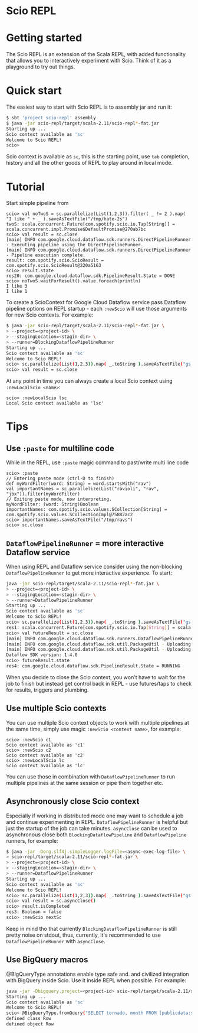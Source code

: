 Scio REPL
=========

# Getting started

The Scio REPL is an extension of the Scala REPL, with added functionality that allows you to
interactively experiment with Scio. Think of it as a playground to try out things.

# Quick start

The easiest way to start with Scio REPL is to assembly jar and run it:

```bash
$ sbt 'project scio-repl' assembly
$ java -jar scio-repl/target/scala-2.11/scio-repl*-fat.jar
Starting up ...
Scio context available as 'sc'
Welcome to Scio REPL!
scio>
```
Scio context is available as `sc`, this is the starting point, use `tab` completion, history and
all the other goods of REPL to play around in local mode.

# Tutorial

Start simple pipeline from

```
scio> val noTwoS = sc.parallelize(List(1,2,3)).filter( _ != 2 ).map( "I like " + _ ).saveAsTextFile("/tmp/hate-2s")
twoS: scala.concurrent.Future[com.spotify.scio.io.Tap[String]] = scala.concurrent.impl.Promise$DefaultPromise@270ab7bc
scio> val result = sc.close
[main] INFO com.google.cloud.dataflow.sdk.runners.DirectPipelineRunner - Executing pipeline using the DirectPipelineRunner.
[main] INFO com.google.cloud.dataflow.sdk.runners.DirectPipelineRunner - Pipeline execution complete.
result: com.spotify.scio.ScioResult = com.spotify.scio.ScioResult@220a5163
scio> result.state
res20: com.google.cloud.dataflow.sdk.PipelineResult.State = DONE
scio> noTwoS.waitForResult().value.foreach(println)
I like 3
I like 1
```

To create a ScioContext for Google Cloud Dataflow service pass Dataflow pipeline options on
 REPL startup - each `:newScio` will use those arguments for new Scio contexts. For example:

```bash
$ java -jar scio-repl/target/scala-2.11/scio-repl*-fat.jar \
> --project=<project-id> \
> --stagingLocation=<stagin-dir> \
> --runner=BlockingDataflowPipelineRunner
Starting up ...
Scio context available as 'sc'
Welcome to Scio REPL!
scio> sc.parallelize(List(1,2,3)).map( _.toString ).saveAsTextFile("gs://<output-dir>")
scio> val result = sc.close
```

At any point in time you can always create a local Scio context using `:newLocalScio <name>`:

```
scio> :newLocalScio lsc
Local Scio context available as 'lsc'
```

# Tips

## Use `:paste` for multiline code

While in the REPL, use `:paste` magic command to past/write multi line code

```
scio> :paste
// Entering paste mode (ctrl-D to finish)
def myWordFilter(word: String) = word.startsWith("rav")
val importantNames = sc.parallelize(List("ravioli", "rav", "jbx")).filter(myWordFilter)
// Exiting paste mode, now interpreting.
myWordFilter: (word: String)Boolean
importantNames: com.spotify.scio.values.SCollection[String] = com.spotify.scio.values.SCollectionImpl@75882ac2
scio> importantNames.saveAsTextFile("/tmp/ravs")
scio> sc.close
```

## `DataflowPipelineRunner` = more interactive Dataflow service

When using REPL and Dataflow service consider using the non-blocking `DataflowPipelineRunner` to get
more interactive experience. To start:

```bash
java -jar scio-repl/target/scala-2.11/scio-repl*-fat.jar \
> --project=<project-id> \
> --stagingLocation=<stagin-dir> \
> --runner=DataflowPipelineRunner
Starting up ...
Scio context available as 'sc'
Welcome to Scio REPL!
scio> sc.parallelize(List(1,2,3)).map( _.toString ).saveAsTextFile("gs://<output>")
res1: scala.concurrent.Future[com.spotify.scio.io.Tap[String]] = scala.concurrent.impl.Promise$DefaultPromise@1399ad68
scio> val futureResult = sc.close
[main] INFO com.google.cloud.dataflow.sdk.runners.DataflowPipelineRunner - Executing pipeline on the Dataflow Service, which will have billing implications related to Google Compute Engine usage and other Google Cloud Services.
[main] INFO com.google.cloud.dataflow.sdk.util.PackageUtil - Uploading 28 files from PipelineOptions.filesToStage to staging location to prepare for execution.
[main] INFO com.google.cloud.dataflow.sdk.util.PackageUtil - Uploading PipelineOptions.filesToStage complete: 2 files newly uploaded, 26 files cached
Dataflow SDK version: 1.4.0
scio> futureResult.state
res4: com.google.cloud.dataflow.sdk.PipelineResult.State = RUNNING
```

When you decide to close the Scio context, you won't have to wait for the job to finish but instead
get control back in REPL - use futures/taps to check for results, triggers and plumbing.

## Use multiple Scio contexts

You can use multiple Scio context objects to work with multiple pipelines at the same time, simply
use magic `:newScio <context name>`, for example:

```
scio> :newScio c1
Scio context available as 'c1'
scio> :newScio c2
Scio context available as 'c2'
scio> :newLocalScio lc
Scio context available as 'lc'
```

You can use those in combination with `DataflowPipelineRunner` to run multiple pipelines at the same
 session or pipe them together etc.

## Asynchronously close Scio context

Especially if working in distributed mode one may want to schedule a job and continue experimenting
in REPL. `DataflowPipelineRunner` is helpful but just the startup of the job can take minutes.
`asyncClose` can be used to asynchronous close both `BlockingDataflowPipeline` and `DataflowPipeline`
 runners, for example:

```bash
$ java -jar -Dorg.slf4j.simpleLogger.logFile=<async-exec-log-file> \
> scio-repl/target/scala-2.11/scio-repl*-fat.jar \
> --project=<project-id> \
> --stagingLocation=<stagin-dir> \
> --runner=DataflowPipelineRunner
Starting up ...
Scio context available as 'sc'
Welcome to Scio REPL!
scio> sc.parallelize(List(1,2,3)).map( _.toString ).saveAsTextFile("gs://<output-dir>")
scio> val result = sc.asyncClose()
scio> result.isCompleted
res3: Boolean = false
scio> :newScio nextSc
```

Keep in mind tho that currently `BlockingDataflowPipelineRunner` is still pretty noise on stdout,
thus, currently, it's recommended to use `DataflowPipelineRunner` with `asyncClose`.

## Use BigQuery macros

@BigQueryType annotations enable type safe and. and civilized integration with BigQuery inside Scio.
Use it inside REPL when possible. For example:

```bash
java -jar -Dbigquery.project=<project-id> scio-repl/target/scala-2.11/scio-repl*-fat.jar
Starting up ...
Scio context available as 'sc'
Welcome to Scio REPL!
scio> @BigQueryType.fromQuery("SELECT tornado, month FROM [publicdata:samples.gsod]") class Row
defined class Row
defined object Row
```
